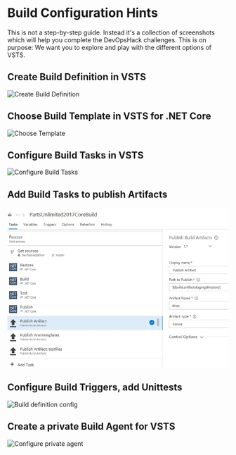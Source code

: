 #  Build Configuration Hints
This is not a step-by-step guide. Instead it's a collection of screenshots which will help you complete the DevOpsHack challenges.
This is on purpose: We want you to explore and play with the different options of VSTS. 

## Create Build Definition in VSTS
![Create Build Definition](/BuildConfiguration/images/buildconfigNew01.jpg)

## Choose Build Template in VSTS for .NET Core
![Choose Template](/BuildConfiguration/images/buildconfigTemplate.jpg)

## Configure Build Tasks in VSTS
![Configure Build Tasks](/BuildConfiguration/images/buildconfigTasks.jpg)

## Add Build Tasks to publish Artifacts
![Artifacts](/BuildConfiguration/images/buildconfigArtifacts.jpg)


## Configure Build Triggers, add Unittests
![Build definition config](/BuildConfiguration/images/buildconfig1.jpg)

## Create a private Build Agent for VSTS
![Configure private agent](/BuildConfiguration/images/buildconfig2.jpg)


